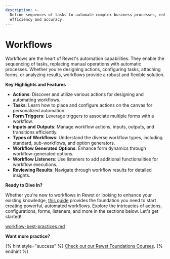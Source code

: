```yaml
---
description: >-
  Define sequences of tasks to automate complex business processes, enhancing
  efficiency and accuracy.
---
```


# Workflows

Workflows are the heart of Rewst's automation capabilities. They enable the sequencing of tasks, replacing manual operations with automatic processes. Whether you're designing actions, configuring tasks, attaching forms, or analyzing results, workflows provide a robust and flexible solution.

**Key Highlights and Features**

* **Actions**: Discover and utilize various actions for designing and automating workflows.
* **Tasks**: Learn how to place and configure actions on the canvas for personalized automation.
* **Form Triggers**: Leverage triggers to associate multiple forms with a workflow.
* **Inputs and Outputs**: Manage workflow actions, inputs, outputs, and transitions efficiently.
* **Types of Workflows**: Understand the diverse workflow types, including standard, sub-workflows, and option generators.
* **Workflow Generated Options**: Enhance form dynamics through workflow-generated options.
* **Workflow Listeners**: Use listeners to add additional functionalities for workflow executions.
* **Reviewing Results**: Navigate through workflow results for detailed insights.

**Ready to Dive In?**

Whether you're new to workflows in Rewst or looking to enhance your existing knowledge, [this guide](https://docs.rewst.help/documentation/workflows/workflow-best-practices) provides the foundation you need to start creating powerful, automated workflows. Explore the intricacies of actions, configurations, forms, listeners, and more in the sections below. Let's get started!

[workflow-best-practices.md](workflow-best-practices.md "mention")

**Want more practice?**

{% hint style="success" %}
[Check out our Rewst Foundations Courses](../../cluck-university/rewst-foundations-10x/).
{% endhint %}
